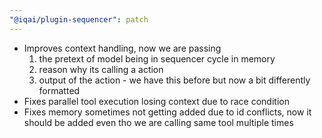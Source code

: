 ```yaml
---
"@iqai/plugin-sequencer": patch
---
```

- Improves context handling, now we are passing 
	1. the pretext of model being in sequencer cycle in memory
	2. reason why its calling a action
	3. output of the action - we have this before but now a bit differently formatted
- Fixes parallel tool execution losing context due to race condition
- Fixes memory sometimes not getting added due to id conflicts, now it should be added even tho we are calling same tool multiple times
